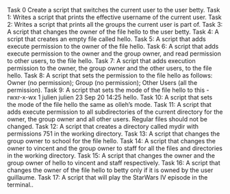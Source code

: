Task 0 Create a script that switches the current user to the user betty. 
Task 1: Writes a script that prints the effective username of the current user. 
Task 2: Writes a script that prints all the groups the current user is part of. 
Task 3: A script that changes the owner of the file hello to the user betty. 
Task 4: A script that creates an empty file called hello. 
Task 5: A script that adds execute permission to the owner of the file hello. 
Task 6: A script that adds execute permission to the owner and the group owner, and read permission to other users, to the file hello. 
Task 7: A script that adds execution permission to the owner, the group owner and the other users, to the file hello. 
Task 8: A script that sets the permission to the file hello as follows: Owner (no permission); Group (no permission); Other Users (all the permission). 
Task 9: A script that sets the mode of the file hello to this -rwxr-x-wx 1 julien julien 23 Sep 20 14:25 hello. 
Task 10: A script that sets the mode of the file hello the same as olleh’s mode. 
Task 11: A script that adds execute permission to all subdirectories of the current directory for the owner, the group owner and all other users. Regular files should not be changed. 
Task 12: A script that creates a directory called mydir with permissions 751 in the working directory. 
Task 13: A script that changes the group owner to school for the file hello. 
Task 14: A script that changes the owner to vincent and the group owner to staff for all the files and directories in the working directory. 
Task 15: A script that changes the owner and the group owner of hello to vincent and staff respectively. 
Task 16: A script that changes the owner of the file hello to betty only if it is owned by the user guillaume. 
Task 17: A script that will play the StarWars IV episode in the terminal..
